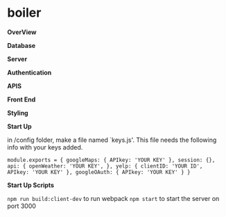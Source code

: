 # boiler

**OverView**



**Database**


**Server**


**Authentication**


**APIS**

**Front End**

**Styling**

**Start Up**

in /config folder, make a file named `keys.js'. This file needs the following info with your keys added.

`module.exports = {
  googleMaps: {
    APIkey: 'YOUR KEY'
  },
  session: {},
  api: {
    openWeather: 'YOUR KEY',
  },
  yelp: {
    clientID: 'YOUR ID',
    APIkey: 'YOUR KEY'
  },
  googleOAuth: {
    APIkey: 'YOUR KEY'
  }
}`

**Start Up Scripts**

`npm run build:client-dev` to run webpack
`npm start` to start the server on port 3000

